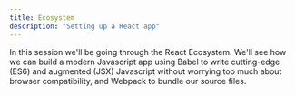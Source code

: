 ```yaml
---
title: Ecosystem
description: "Setting up a React app"
---
```


In this session we'll be going through the React Ecosystem. We'll see how we can build a modern Javascript app using Babel to write cutting-edge (ES6) and augmented (JSX) Javascript without worrying too much about browser compatibility, and Webpack to bundle our source files.